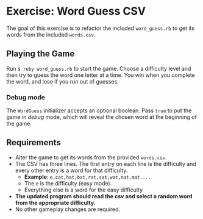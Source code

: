 # Exercise: Word Guess CSV
The goal of this exercise is to refactor the included `word_guess.rb` to get its words from the included `words.csv`.

## Playing the Game
Run `$ ruby word_guess.rb` to start the game. Choose a difficulty level and then try to guess the word one letter at a time. You win when you complete the word, and lose if you run out of guesses.

### Debug mode
The `WordGuess` initializer accepts an optional boolean. Pass `true` to put the game in _debug_ mode, which will reveal the chosen word at the beginning of the game.

## Requirements
- Alter the game to get its words from the provided `words.csv`.
- The CSV has three lines. The first entry on each line is the difficulty and every other entry is a word for that difficulty.
  - __Example__: `e,cat,hat,bat,rat,sat,wat,nat,mat....`
  - The `e` is the difficulty (easy mode).
  - Everything else is a word for the easy difficulty
- __The updated program should read the csv and select a random word from the appropriate difficulty.__
- No other gameplay changes are required.
